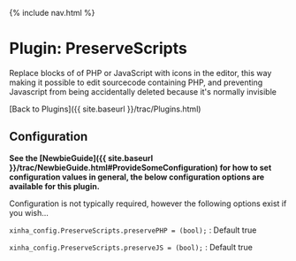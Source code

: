 {% include nav.html %}

# Plugin: PreserveScripts

Replace blocks of of PHP or JavaScript with icons in the editor, this way making it possible to edit sourcecode containing PHP, and preventing Javascript from being accidentally deleted because it's normally invisible

[Back to Plugins]({{ site.baseurl }}/trac/Plugins.html)

## Configuration

**See the [NewbieGuide]({{ site.baseurl }}/trac/NewbieGuide.html#ProvideSomeConfiguration) for how to set configuration values in general, the below configuration options are available for this plugin.**

Configuration is not typically required, however the following options exist if you wish...

  `xinha_config.PreserveScripts.preservePHP = (bool);`
  :    Default true

  `xinha_config.PreserveScripts.preserveJS = (bool);`
  :    Default true

